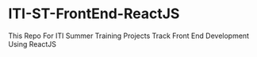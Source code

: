 # ITI-ST-FrontEnd-ReactJS
This Repo For ITI Summer Training Projects Track Front End Development Using ReactJS
